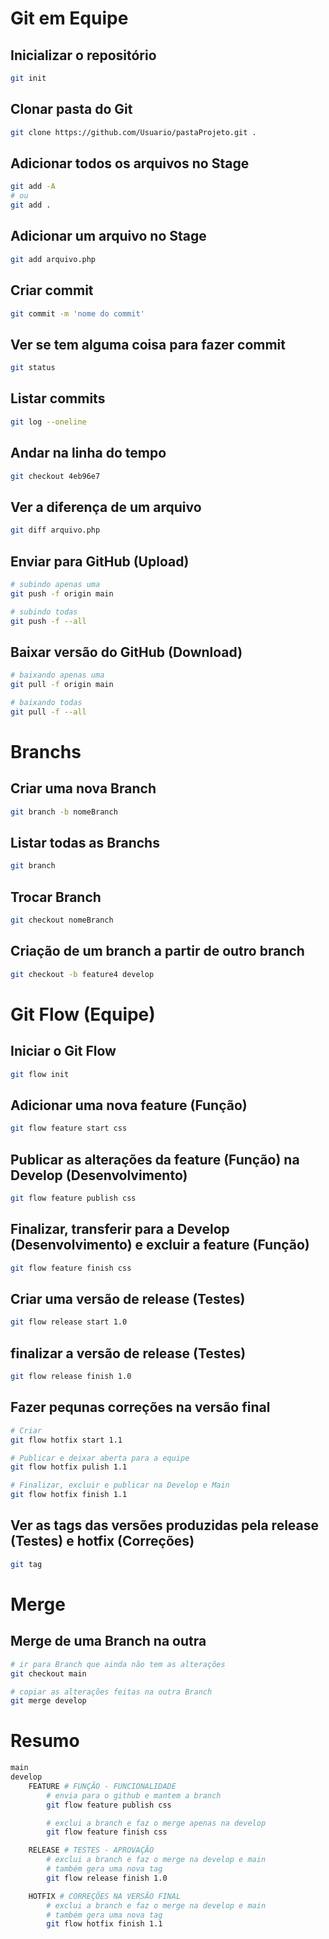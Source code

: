 # Git em Equipe

## Inicializar o repositório

```sh
git init
```

## Clonar pasta do Git

```sh
git clone https://github.com/Usuario/pastaProjeto.git .
```

## Adicionar todos os arquivos no Stage

```sh
git add -A
# ou
git add .
```

## Adicionar um arquivo no Stage

```sh
git add arquivo.php
```

## Criar commit

```sh
git commit -m 'nome do commit'
```

## Ver se tem alguma coisa para fazer commit

```sh
git status
```

## Listar commits

```sh
git log --oneline
```

## Andar na linha do tempo

```sh
git checkout 4eb96e7
```

## Ver a diferença de um arquivo

```sh
git diff arquivo.php
```

## Enviar para GitHub (Upload)

```sh
# subindo apenas uma
git push -f origin main

# subindo todas
git push -f --all
```

## Baixar versão do GitHub (Download)

```sh
# baixando apenas uma
git pull -f origin main

# baixando todas
git pull -f --all
```

# Branchs

## Criar uma nova Branch

```sh
git branch -b nomeBranch
```

## Listar todas as Branchs

```sh
git branch
```

## Trocar Branch

```sh
git checkout nomeBranch
```

## Criação de um branch a partir de outro branch

```sh
git checkout -b feature4 develop
```

# Git Flow (Equipe)

## Iniciar o Git Flow

```sh
git flow init
```

## Adicionar uma nova feature (Função)

```sh
git flow feature start css
```

## Publicar as alterações da feature (Função) na Develop (Desenvolvimento)

```sh
git flow feature publish css
```

## Finalizar, transferir para a Develop (Desenvolvimento) e excluir a feature (Função)

```sh
git flow feature finish css
```

## Criar uma versão de release (Testes)

```sh
git flow release start 1.0
```

## finalizar a versão de release (Testes)

```sh
git flow release finish 1.0
```

## Fazer pequnas correções na versão final

```sh
# Criar
git flow hotfix start 1.1

# Publicar e deixar aberta para a equipe
git flow hotfix pulish 1.1

# Finalizar, excluir e publicar na Develop e Main
git flow hotfix finish 1.1
```

## Ver as tags das versões produzidas pela release (Testes) e hotfix (Correções)

```sh
git tag
```

# Merge

## Merge de uma Branch na outra

```sh
# ir para Branch que ainda não tem as alterações
git checkout main

# copiar as alterações feitas na outra Branch
git merge develop
```

# Resumo

```sh
main
develop
	FEATURE # FUNÇÃO - FUNCIONALIDADE
		# envia para o github e mantem a branch
		git flow feature publish css

		# exclui a branch e faz o merge apenas na develop
		git flow feature finish css

	RELEASE # TESTES - APROVAÇÃO
		# exclui a branch e faz o merge na develop e main
		# também gera uma nova tag
		git flow release finish 1.0

	HOTFIX # CORREÇÕES NA VERSÃO FINAL
		# exclui a branch e faz o merge na develop e main
		# também gera uma nova tag
		git flow hotfix finish 1.1
```
